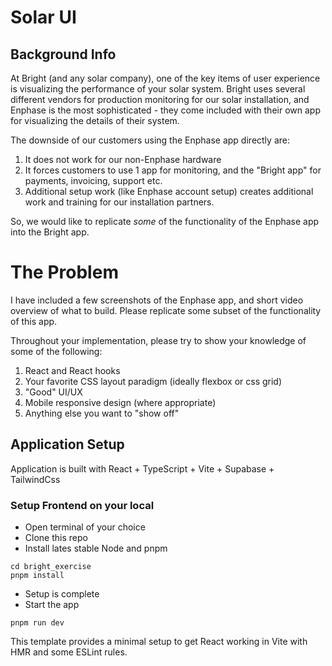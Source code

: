 # Solar UI

## Background Info

At Bright (and any solar company), one of the key items of user experience is
visualizing the performance of your solar system. Bright uses several different
vendors for production monitoring for our solar installation, and Enphase is the
most sophisticated - they come included with their own app for visualizing the
details of their system.

The downside of our customers using the Enphase app directly are:

1. It does not work for our non-Enphase hardware
2. It forces customers to use 1 app for monitoring, and the "Bright app" for
   payments, invoicing, support etc.
3. Additional setup work (like Enphase account setup) creates additional work
   and training for our installation partners.

So, we would like to replicate _some_ of the functionality of the Enphase app
into the Bright app.

# The Problem

I have included a few screenshots of the Enphase app, and short video overview
of what to build. Please replicate some subset of the functionality of this app.

Throughout your implementation, please try to show your knowledge of some of the
following:

1. React and React hooks
2. Your favorite CSS layout paradigm (ideally flexbox or css grid)
3. "Good" UI/UX
4. Mobile responsive design (where appropriate)
5. Anything else you want to "show off"

## Application Setup

Application is built with React + TypeScript + Vite + Supabase + TailwindCss

### Setup Frontend on your local

- Open terminal of your choice
- Clone this repo
- Install lates stable Node and pnpm

```shell
cd bright_exercise
pnpm install
```

- Setup is complete
- Start the app

```
pnpm run dev
```

This template provides a minimal setup to get React working in Vite with HMR and some ESLint rules.
